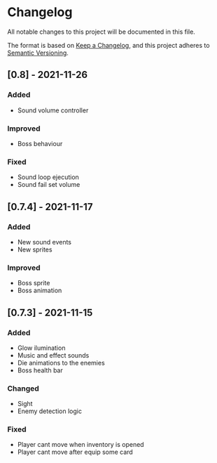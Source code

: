 # Changelog
All notable changes to this project will be documented in this file.

The format is based on [Keep a Changelog](https://keepachangelog.com/en/1.0.0/),
and this project adheres to [Semantic Versioning](https://semver.org/spec/v2.0.0.html).

## [0.8] - 2021-11-26
### Added
- Sound volume controller

### Improved
- Boss behaviour

### Fixed
- Sound loop ejecution
- Sound fail set volume

## [0.7.4] - 2021-11-17
### Added
- New sound events
- New sprites

### Improved
- Boss sprite
- Boss animation

## [0.7.3] - 2021-11-15
### Added
- Glow ilumination
- Music and effect sounds
- Die animations to the enemies
- Boss health bar


### Changed
- Sight
- Enemy detection logic


### Fixed
- Player cant move when inventory is opened
- Player cant move after equip some card


